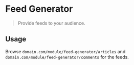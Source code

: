 Feed Generator
==============

> Provide feeds to your audience.


Usage
-----

Browse `domain.com/module/feed-generator/articles` and `domain.com/module/feed-generator/comments` for the feeds.